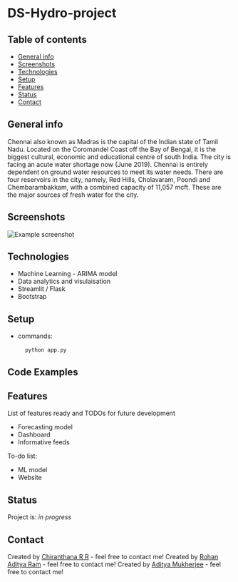 # DS-Hydro-project
## Table of contents
* [General info](#general-info)
* [Screenshots](#screenshots)
* [Technologies](#technologies)
* [Setup](#setup)
* [Features](#features)
* [Status](#status)
* [Contact](#contact)

## General info
Chennai also known as Madras is the capital of the Indian state of Tamil Nadu. Located on the Coromandel Coast off the Bay of Bengal, it is the biggest cultural, economic and educational centre of south India.
The city is facing an acute water shortage now (June 2019). Chennai is entirely dependent on ground water resources to meet its water needs. There are four reservoirs in the city, namely, Red Hills, Cholavaram, Poondi and Chembarambakkam, with a combined capacity of 11,057 mcft. These are the major sources of fresh water for the city.

## Screenshots
![Example screenshot](./img/screenshot.png)

## Technologies
* Machine Learning - ARIMA model
* Data analytics and visulaisation
* Streamlit / Flask
* Bootstrap

## Setup
* commands: <pre>
    <code>
        python app.py
    </code>
</pre>

## Code Examples


## Features
List of features ready and TODOs for future development
* Forecasting model
* Dashboard
* Informative feeds

To-do list:
* ML model
* Website

## Status
Project is: _in progress_


## Contact
Created by [Chiranthana R R](https://www.linkedin.com/in/chiranthana-r-r-232385200/) - feel free to contact me!
Created by [Rohan Aditya Ram](https://www.linkedin.com/in/rohan-aditya-9b4816215/) - feel free to contact me!
Created by [Aditya Mukherjee](https://www.linkedin.com/in/aditya-mukherjee-817a17190/) - feel free to contact me!
